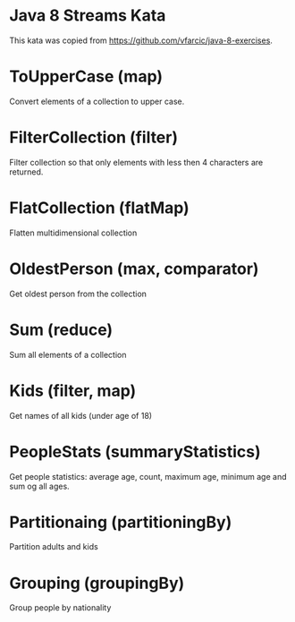 # Java 8 Streams Kata
This kata was copied from https://github.com/vfarcic/java-8-exercises.

ToUpperCase (map)
=================

Convert elements of a collection to upper case.

FilterCollection (filter)
=========================

Filter collection so that only elements with less then 4 characters are returned.

FlatCollection (flatMap)
========================

Flatten multidimensional collection

OldestPerson (max, comparator)
==============================

Get oldest person from the collection

Sum (reduce)
============

Sum all elements of a collection

Kids (filter, map)
==================

Get names of all kids (under age of 18)

PeopleStats (summaryStatistics)
===============================

Get people statistics: average age, count, maximum age, minimum age and sum og all ages.

Partitionaing (partitioningBy)
=========================

Partition adults and kids

Grouping (groupingBy)
=========================

Group people by nationality

